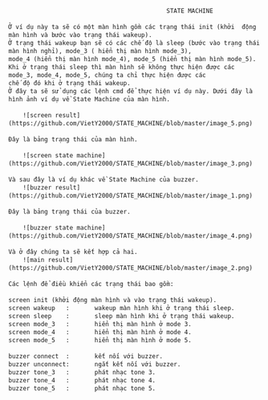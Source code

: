                                                 STATE MACHINE
    
    Ở ví dụ này ta sẽ có một màn hình gồm các trạng thái init (khởi  động màn hình và bước vào trạng thái wakeup). 
    Ở trạng thái wakeup bạn sẽ có các chế độ là sleep (bước vào trạng thái màn hình nghỉ), mode_3 ( hiển thị màn hình mode_3),
    mode_4 (hiển thị màn hình mode_4), mode_5 (hiển thị màn hình mode_5). 
    Khi ở trạng thái sleep thì màn hình sẽ không thực hiện được các mode_3, mode_4, mode_5, chúng ta chỉ thực hiện được các 
    chế độ đó khi ở trạng thái wakeup.
    Ở đây ta sẽ sử dụng các lệnh cmd để thực hiện ví dụ này. Dưới đây là hình ảnh ví dụ về State Machine của màn hình.

        ![screen result](https://github.com/VietY2000/STATE_MACHINE/blob/master/image_5.png)
    
    Đây là bảng trạng thái của màn hình.

        ![screen state machine](https://github.com/VietY2000/STATE_MACHINE/blob/master/image_3.png)

    Và sau đây là ví dụ khác về State Machine của buzzer. 
        ![buzzer result](https://github.com/VietY2000/STATE_MACHINE/blob/master/image_1.png)

    Đây là bảng trạng thái của buzzer.

        ![buzzer state machine](https://github.com/VietY2000/STATE_MACHINE/blob/master/image_4.png)
    
    Và ở đây chúng ta sẽ kết hợp cả hai.
        ![main result](https://github.com/VietY2000/STATE_MACHINE/blob/master/image_2.png)

    Các lệnh để điều khiển các trạng thái bao gồm:

    screen init (khởi động màn hình và vào trạng thái wakeup).
    screen wakeup   :       wakeup màn hình khi ở trạng thái sleep.
    screen sleep    :       sleep màn hình khi ở trạng thái wakeup.
    screen mode_3   :       hiển thị màn hình ở mode 3.
    screen mode_4   :       hiển thị màn hình ở mode 4.
    screen mode_5   :       hiển thị màn hình ở mode 5.

    buzzer connect  :       kết nối với buzzer.
    buzzer unconnect:       ngắt kết nối với buzzer.
    buzzer tone_3   :       phát nhạc tone 3.
    buzzer tone_4   :       phát nhạc tone 4.
    buzzer tone_5   :       phát nhạc tone 5.
